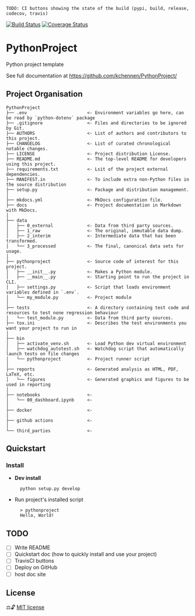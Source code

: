`TODO: CI buttons showing the state of the build (pypi, build, release, codecov, travis)`

[![Build Status](https://travis-ci.com/kchennen/PythonProject.svg?branch=master)](https://travis-ci.com/kchennen/PythonProject)
[![Coverage Status](https://coveralls.io/repos/github/kchennen/PythonProject/badge.svg?branch=master)](https://coveralls.io/github/kchennen/PythonProject?branch=master)

# PythonProject

Python project template

See full documentation at https://github.com/kchennen/PythonProject/

## Project Organisation

    PythonProject
    ├── .env                       <- Environment variables go here, can be read by `python-dotenv` package
    ├── .gitignore                 <- Files and directories to be ignored by Git.
    ├── AUTHORS                    <- List of authors and contributors to this project.
    ├── CHANGELOG                  <- List of curated chronological notable changes.
    ├── LICENSE                    <- Project distribution License.
    ├── README.md                  <- The top-level README for developers using this project.
    ├── requirements.txt           <- Lsit of the project external dependencies.
    ├── MANIFEST.in                <- To include extra non-Python files in the source distribution
    ├── setup.py                   <- Package and distribution management.
    │
    ├── mkdocs.yml                 <- MkDocs configuration file.
    ├── docs                       <- Project documentation in Markdown with MkDocs.
    │
    ├── data
    │   ├── 0_external             <- Data from third party sources.
    │   ├── 1_raw                  <- The original, immutable data dump.
    │   ├── 2_interim              <- Intermediate data that has been transformed.
    │   └── 3_processed            <- The final, canonical data sets for usage.
    │
    ├── pythonproject              <- Source code of interest for this project.
    │   ├── __init__.py            <- Makes a Python module.
    │   ├── __main__.py            <- Starting point to run the project in CLI.
    │   ├── settings.py            <- Script that loads environment variables defined in `.env`.
    │   └── my_module.py           <- Project module
    │
    ├── tests                      <- A directory containing test code and resources to test none regression behaviour
    │   └── test_module.py         <- Data from third party sources.
    ├── tox.ini                    <- Describes the test environments you want your project to run in
    │
    ├── bin 
    │   ├── activate_venv.sh       <- Load Python dev virtual environment
    │   ├── watchdog_autotest.sh   <- Watchdog script that automatically launch tests on file changes
    │   └── pythonproject          <- Project runner script
    │
    ├── reports                    <- Generated analysis as HTML, PDF, LaTeX, etc.
    │   └── figures                <- Generated graphics and figures to be used in reporting
    │
    ├── notebooks                  <- 
    │   └── 00_dashboard.ipynb     <- 
    │
    ├── docker                     <- 
    │    
    ├── github actions             <- 
    │
    └── third_parties              <-

## Quickstart

### Install
- **Dev install**

        python setup.py develop

- Run project's installed script

        > pythonproject
        Hello, World!

## TODO
- [ ] Write README
- [ ] Quickstart doc (how to quickly install and use your project)
- [ ] TravisCI buttons
- [ ] Deploy on GitHub
- [ ] host doc site

## License
⚖️🔓 [MIT license](LICENSE)